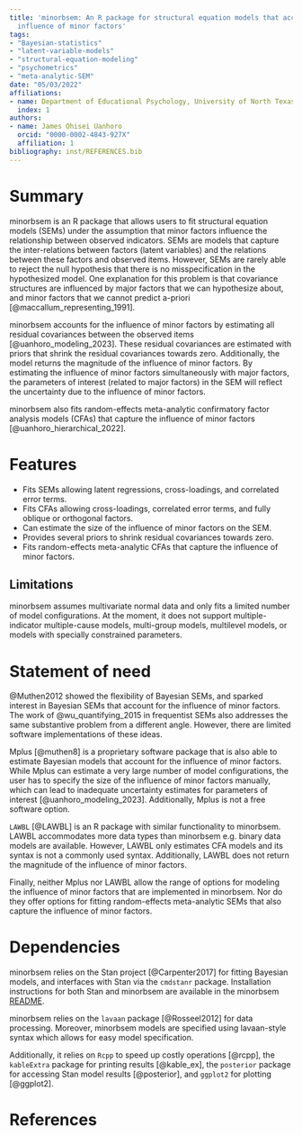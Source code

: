 ```yaml
---
title: 'minorbsem: An R package for structural equation models that account for the
  influence of minor factors'
tags:
- "Bayesian-statistics"
- "latent-variable-models"
- "structural-equation-modeling"
- "psychometrics"
- "meta-analytic-SEM"
date: "05/03/2022"
affiliations:
- name: Department of Educational Psychology, University of North Texas, USA
  index: 1
authors:
- name: James Ohisei Uanhoro
  orcid: "0000-0002-4843-927X"
  affiliation: 1
bibliography: inst/REFERENCES.bib
---
```


# Summary

minorbsem is an R package that allows users to fit structural equation models (SEMs) under the assumption that minor factors influence the relationship between observed indicators. SEMs are models that capture the inter-relations between factors (latent variables) and the relations between these factors and observed items. However, SEMs are rarely able to reject the null hypothesis that there is no misspecification in the hypothesized model. One explanation for this problem is that covariance structures are influenced by major factors that we can hypothesize about, and minor factors that we cannot predict a-priori [@maccallum_representing_1991].

minorbsem accounts for the influence of minor factors by estimating all residual covariances between the observed items [@uanhoro_modeling_2023]. These residual covariances are estimated with priors that shrink the residual covariances towards zero. Additionally, the model returns the magnitude of the influence of minor factors. By estimating the influence of minor factors simultaneously with major factors, the parameters of interest (related to major factors) in the SEM will reflect the uncertainty due to the influence of minor factors.

minorbsem also fits random-effects meta-analytic confirmatory factor analysis models (CFAs) that capture the influence of minor factors [@uanhoro_hierarchical_2022].

# Features

- Fits SEMs allowing latent regressions, cross-loadings, and correlated error terms.
- Fits CFAs allowing cross-loadings, correlated error terms, and fully oblique or orthogonal factors.
- Can estimate the size of the influence of minor factors on the SEM.
- Provides several priors to shrink residual covariances towards zero.
- Fits random-effects meta-analytic CFAs that capture the influence of minor factors.

## Limitations

minorbsem assumes multivariate normal data and only fits a limited number of model configurations. At the moment, it does not support multiple-indicator multiple-cause models, multi-group models, multilevel models, or models with specially constrained parameters.

# Statement of need

@Muthen2012 showed the flexibility of Bayesian SEMs,
and sparked interest in Bayesian SEMs that account for the influence of minor factors.
The work of @wu_quantifying_2015 in frequentist SEMs also addresses the same substantive problem from a different angle.
However, there are limited software implementations of these ideas.

Mplus [@muthen8] is a proprietary software package that is also able to estimate Bayesian models that account for the influence of minor factors. While Mplus can estimate a very large number of model configurations, the user has to specify the size of the influence of minor factors manually, which can lead to inadequate uncertainty estimates for parameters of interest [@uanhoro_modeling_2023]. Additionally, Mplus is not a free software option.

`LAWBL` [@LAWBL] is an R package with similar functionality to minorbsem. LAWBL accommodates more data types
than minorbsem e.g. binary data models are available. However, LAWBL only estimates CFA models and
its syntax is not a commonly used syntax. Additionally, LAWBL does not return the magnitude of the
influence of minor factors.

Finally, neither Mplus nor LAWBL allow the range of options for modeling the influence of minor factors
that are implemented in minorbsem. Nor do they offer options for fitting random-effects meta-analytic SEMs that also capture the
influence of minor factors.

# Dependencies

minorbsem relies on the Stan project [@Carpenter2017] for fitting Bayesian models,
and interfaces with Stan via the `cmdstanr` package.
Installation instructions for both Stan and minorbsem are available in the minorbsem [README](README.md/#installation).

minorbsem relies on the `lavaan` package [@Rosseel2012] for data processing.
Moreover, minorbsem models are specified using lavaan-style syntax which allows for easy model specification.

Additionally, it relies on `Rcpp` to speed up costly operations [@rcpp],
the `kableExtra` package for printing results [@kable_ex],
the `posterior` package for accessing Stan model results [@posterior],
and `ggplot2` for plotting [@ggplot2].

# References
